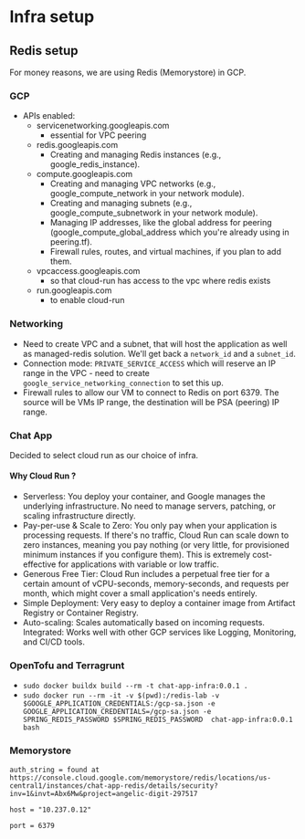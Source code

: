 # Infra setup

## Redis setup
For money reasons, we are using Redis (Memorystore) in GCP.


### GCP
- APIs enabled:
    - servicenetworking.googleapis.com
      -  essential for VPC peering
    - redis.googleapis.com
        - Creating and managing Redis instances (e.g., google_redis_instance).
    - compute.googleapis.com
        - Creating and managing VPC networks (e.g., google_compute_network in your network module).
        - Creating and managing subnets (e.g., google_compute_subnetwork in your network module).
       - Managing IP addresses, like the global address for peering (google_compute_global_address which you're already using in peering.tf).
        - Firewall rules, routes, and virtual machines, if you plan to add them.
    - vpcaccess.googleapis.com
      - so that cloud-run has access to the vpc where redis exists
    - run.googleapis.com
      - to enable cloud-run

### Networking
- Need to create VPC and a subnet, that will host the application as well as managed-redis solution. We'll get back a `network_id` and a `subnet_id`.
- Connection mode: `PRIVATE_SERVICE_ACCESS` which will reserve an IP range in the VPC - need to create `google_service_networking_connection` to set this up.
- Firewall rules to allow our VM to connect to Redis on port 6379. The source will be VMs IP range, the destination will be PSA (peering) IP range.

### Chat App
Decided to select cloud run as our choice of infra.
#### Why Cloud Run ?
- Serverless: You deploy your container, and Google manages the underlying infrastructure. No need to manage servers, patching, or scaling infrastructure directly.
- Pay-per-use & Scale to Zero: You only pay when your application is processing requests. If there's no traffic, Cloud Run can scale down to zero instances, meaning you pay nothing (or very little, for provisioned minimum instances if you configure them). This is extremely cost-effective for applications with variable or low traffic.
- Generous Free Tier: Cloud Run includes a perpetual free tier for a certain amount of vCPU-seconds, memory-seconds, and requests per month, which might cover a small application's needs entirely.
- Simple Deployment: Very easy to deploy a container image from Artifact Registry or Container Registry.
- Auto-scaling: Scales automatically based on incoming requests.
Integrated: Works well with other GCP services like Logging, Monitoring, and CI/CD tools.


### OpenTofu and Terragrunt
- `sudo docker buildx build --rm -t chat-app-infra:0.0.1 .`
- `sudo docker run --rm -it -v $(pwd):/redis-lab -v $GOOGLE_APPLICATION_CREDENTIALS:/gcp-sa.json -e GOOGLE_APPLICATION_CREDENTIALS=/gcp-sa.json -e SPRING_REDIS_PASSWORD $SPRING_REDIS_PASSWORD  chat-app-infra:0.0.1 bash`

### Memorystore
```
auth_string = found at https://console.cloud.google.com/memorystore/redis/locations/us-central1/instances/chat-app-redis/details/security?inv=1&invt=Abx6Mw&project=angelic-digit-297517

host = "10.237.0.12"

port = 6379
```
